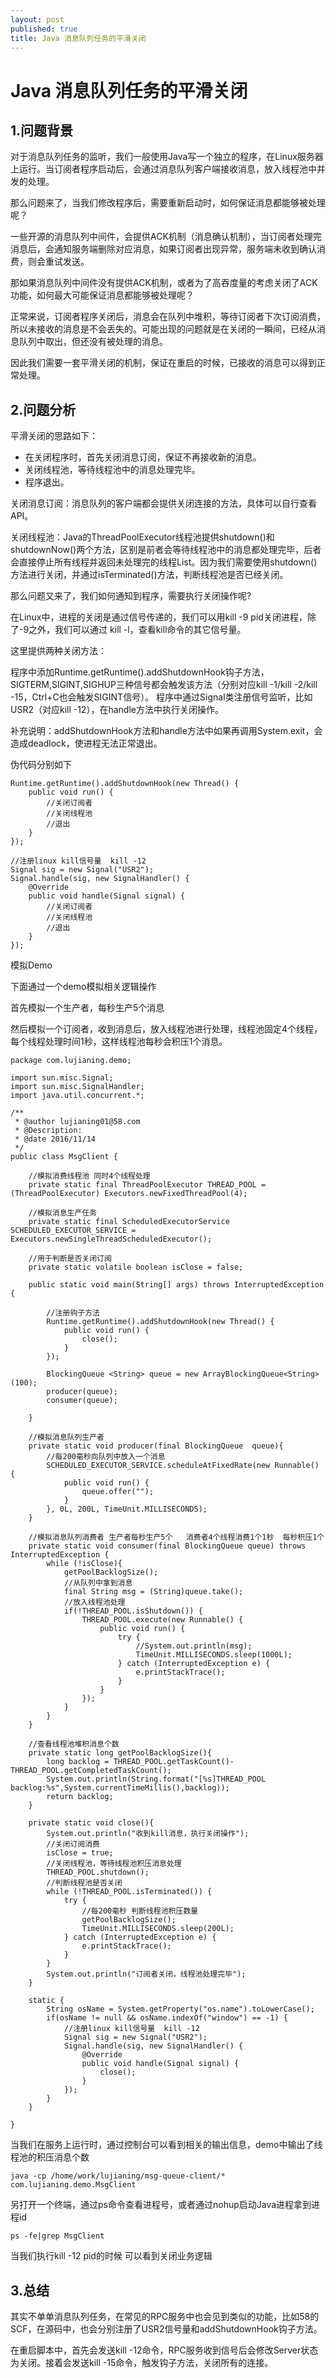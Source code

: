 ```yaml
---
layout: post
published: true
title: Java 消息队列任务的平滑关闭
---
```

# Java 消息队列任务的平滑关闭

## 1.问题背景

对于消息队列任务的监听，我们一般使用Java写一个独立的程序，在Linux服务器上运行。当订阅者程序启动后，会通过消息队列客户端接收消息，放入线程池中并发的处理。

那么问题来了，当我们修改程序后，需要重新启动时，如何保证消息都能够被处理呢？

一些开源的消息队列中间件，会提供ACK机制（消息确认机制），当订阅者处理完消息后，会通知服务端删除对应消息，如果订阅者出现异常，服务端未收到确认消费，则会重试发送。

那如果消息队列中间件没有提供ACK机制，或者为了高吞度量的考虑关闭了ACK功能，如何最大可能保证消息都能够被处理呢？

正常来说，订阅者程序关闭后，消息会在队列中堆积，等待订阅者下次订阅消费，所以未接收的消息是不会丢失的。可能出现的问题就是在关闭的一瞬间，已经从消息队列中取出，但还没有被处理的消息。

因此我们需要一套平滑关闭的机制，保证在重启的时候，已接收的消息可以得到正常处理。

## 2.问题分析

平滑关闭的思路如下：

- 在关闭程序时，首先关闭消息订阅，保证不再接收新的消息。
- 关闭线程池，等待线程池中的消息处理完毕。
- 程序退出。


关闭消息订阅：消息队列的客户端都会提供关闭连接的方法，具体可以自行查看API。

关闭线程池：Java的ThreadPoolExecutor线程池提供shutdown()和shutdownNow()两个方法，区别是前者会等待线程池中的消息都处理完毕，后者会直接停止所有线程并返回未处理完的线程List。因为我们需要使用shutdown()方法进行关闭，并通过isTerminated()方法，判断线程池是否已经关闭。

那么问题又来了，我们如何通知到程序，需要执行关闭操作呢?

在Linux中，进程的关闭是通过信号传递的，我们可以用kill -9 pid关闭进程，除了-9之外，我们可以通过 kill -l，查看kill命令的其它信号量。


这里提供两种关闭方法：

程序中添加Runtime.getRuntime().addShutdownHook钩子方法，SIGTERM,SIGINT,SIGHUP三种信号都会触发该方法（分别对应kill -1/kill -2/kill -15，Ctrl+C也会触发SIGINT信号）。
程序中通过Signal类注册信号监听，比如USR2（对应kill -12），在handle方法中执行关闭操作。

补充说明：addShutdownHook方法和handle方法中如果再调用System.exit，会造成deadlock，使进程无法正常退出。

伪代码分别如下

    Runtime.getRuntime().addShutdownHook(new Thread() {
        public void run() {
            //关闭订阅者
            //关闭线程池
            //退出
        }
    });

    //注册linux kill信号量  kill -12
    Signal sig = new Signal("USR2");
    Signal.handle(sig, new SignalHandler() {
        @Override
        public void handle(Signal signal) {
            //关闭订阅者
            //关闭线程池
            //退出
        }
    });

模拟Demo

下面通过一个demo模拟相关逻辑操作

首先模拟一个生产者，每秒生产5个消息

然后模拟一个订阅者，收到消息后，放入线程池进行处理，线程池固定4个线程，每个线程处理时间1秒，这样线程池每秒会积压1个消息。

    package com.lujianing.demo;

    import sun.misc.Signal;
    import sun.misc.SignalHandler;
    import java.util.concurrent.*;

    /**
     * @author lujianing01@58.com
     * @Description:
     * @date 2016/11/14
     */
    public class MsgClient {

        //模拟消费线程池 同时4个线程处理
        private static final ThreadPoolExecutor THREAD_POOL = (ThreadPoolExecutor) Executors.newFixedThreadPool(4);

        //模拟消息生产任务
        private static final ScheduledExecutorService SCHEDULED_EXECUTOR_SERVICE = Executors.newSingleThreadScheduledExecutor();

        //用于判断是否关闭订阅
        private static volatile boolean isClose = false;

        public static void main(String[] args) throws InterruptedException {

            //注册钩子方法
            Runtime.getRuntime().addShutdownHook(new Thread() {
                public void run() {
                    close();
                }
            });

            BlockingQueue <String> queue = new ArrayBlockingQueue<String>(100);
            producer(queue);
            consumer(queue);

        }

        //模拟消息队列生产者
        private static void producer(final BlockingQueue  queue){
            //每200毫秒向队列中放入一个消息
            SCHEDULED_EXECUTOR_SERVICE.scheduleAtFixedRate(new Runnable() {
                public void run() {
                    queue.offer("");
                }
            }, 0L, 200L, TimeUnit.MILLISECONDS);
        }

        //模拟消息队列消费者 生产者每秒生产5个   消费者4个线程消费1个1秒  每秒积压1个
        private static void consumer(final BlockingQueue queue) throws InterruptedException {
            while (!isClose){
                getPoolBacklogSize();
                //从队列中拿到消息
                final String msg = (String)queue.take();
                //放入线程池处理
                if(!THREAD_POOL.isShutdown()) {
                    THREAD_POOL.execute(new Runnable() {
                        public void run() {
                            try {
                                //System.out.println(msg);
                                TimeUnit.MILLISECONDS.sleep(1000L);
                            } catch (InterruptedException e) {
                                e.printStackTrace();
                            }
                        }
                    });
                }
            }
        }

        //查看线程池堆积消息个数
        private static long getPoolBacklogSize(){
            long backlog = THREAD_POOL.getTaskCount()- THREAD_POOL.getCompletedTaskCount();
            System.out.println(String.format("[%s]THREAD_POOL backlog:%s",System.currentTimeMillis(),backlog));
            return backlog;
        }

        private static void close(){
            System.out.println("收到kill消息，执行关闭操作");
            //关闭订阅消费
            isClose = true;
            //关闭线程池，等待线程池积压消息处理
            THREAD_POOL.shutdown();
            //判断线程池是否关闭
            while (!THREAD_POOL.isTerminated()) {
                try {
                    //每200毫秒 判断线程池积压数量
                    getPoolBacklogSize();
                    TimeUnit.MILLISECONDS.sleep(200L);
                } catch (InterruptedException e) {
                    e.printStackTrace();
                }
            }
            System.out.println("订阅者关闭，线程池处理完毕");
        }

        static {
            String osName = System.getProperty("os.name").toLowerCase();
            if(osName != null && osName.indexOf("window") == -1) {
                //注册linux kill信号量  kill -12
                Signal sig = new Signal("USR2");
                Signal.handle(sig, new SignalHandler() {
                    @Override
                    public void handle(Signal signal) {
                        close();
                    }
                });
            }
        }

    }


当我们在服务上运行时，通过控制台可以看到相关的输出信息，demo中输出了线程池的积压消息个数

    java -cp /home/work/lujianing/msg-queue-client/* com.lujianing.demo.MsgClient


另打开一个终端，通过ps命令查看进程号，或者通过nohup启动Java进程拿到进程id

    ps -fe|grep MsgClient


当我们执行kill -12 pid的时候 可以看到关闭业务逻辑


## 3.总结

其实不单单消息队列任务，在常见的RPC服务中也会见到类似的功能，比如58的SCF，在源码中，也会分别注册了USR2信号量和addShutdownHook钩子方法。

在重启脚本中，首先会发送kill -12命令，RPC服务收到信号后会修改Server状态为关闭。接着会发送kill -15命令，触发钩子方法，关闭所有的连接。
